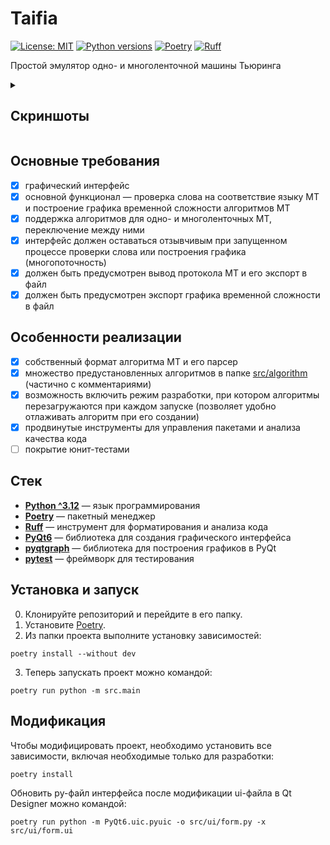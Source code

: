 # Taifia

[![License: MIT](https://img.shields.io/badge/License-MIT-yellow.svg)](https://opensource.org/licenses/MIT)
[![Python versions](https://img.shields.io/badge/python-^3.12-blue)](https://python.org/)
[![Poetry](https://img.shields.io/endpoint?url=https://python-poetry.org/badge/v0.json)](https://python-poetry.org/)
[![Ruff](https://img.shields.io/endpoint?url=https://raw.githubusercontent.com/astral-sh/ruff/main/assets/badge/v2.json)](https://github.com/astral-sh/ruff)

Простой эмулятор одно- и многоленточной машины Тьюринга

<details>
  <summary><h2>Скриншоты</h2></summary>
  <img src="https://github.com/user-attachments/assets/7929ffdd-2041-49fd-a10a-deb64c7371c1" width=30%>
  <img src="https://github.com/user-attachments/assets/b22d9a45-9be0-49dd-a93f-002382d749ca" width=30%>
  <br>
  <img src="https://github.com/user-attachments/assets/0f004a82-02ff-4b3f-9c55-b3da80a5559d" width=30%>
  <img src="https://github.com/user-attachments/assets/aabcb25b-e190-4dc4-a11a-994ce1c9e64f" width=30%>
  <br>
  <img src="https://github.com/user-attachments/assets/61c2aadc-9c80-41e6-8b67-799826a69f1e" width=30%>
</details>

## Основные требования

- [x] графический интерфейс
- [x] основной функционал — проверка слова на соответствие языку МТ и построение графика временной сложности алгоритмов
  МТ
- [x] поддержка алгоритмов для одно- и многоленточных МТ, переключение между ними
- [x] интерфейс должен оставаться отзывчивым при запущенном процессе проверки слова или построения графика
  (многопоточность)
- [x] должен быть предусмотрен вывод протокола МТ и его экспорт в файл
- [x] должен быть предусмотрен экспорт графика временной сложности в файл

## Особенности реализации

- [x] собственный формат алгоритма МТ и его парсер
- [x] множество предустановленных алгоритмов в папке [src/algorithm](./src/algorithm) (частично с комментариями)
- [x] возможность включить режим разработки, при котором алгоритмы перезагружаются при каждом запуске (позволяет удобно
  отлаживать алгоритм
  при его создании)
- [x] продвинутые инструменты для управления пакетами и анализа качества кода
- [ ] покрытие юнит-тестами

## Стек

- **[Python ^3.12](https://www.python.org/)** — язык программирования
- **[Poetry](https://python-poetry.org/)** — пакетный менеджер
- **[Ruff](https://astral.sh/ruff)** — инструмент для форматирования и анализа кода
- **[PyQt6](https://www.riverbankcomputing.com/software/pyqt/)** — библиотека для создания графического интерфейса
- **[pyqtgraph](https://www.pyqtgraph.org/)** — библиотека для построения графиков в PyQt
- **[pytest](https://docs.pytest.org/en/stable/)** — фреймворк для тестирования

## Установка и запуск

0. Клонируйте репозиторий и перейдите в его папку.
1. Установите [Poetry](https://python-poetry.org/).
2. Из папки проекта выполните установку зависимостей:

```shell
poetry install --without dev
```

3. Теперь запускать проект можно командой:

```shell
poetry run python -m src.main
```

## Модификация

Чтобы модифицировать проект, необходимо установить все зависимости, включая необходимые только для разработки:

```shell
poetry install
```

Обновить py-файл интерфейса после модификации ui-файла в Qt Designer можно командой:

```shell
poetry run python -m PyQt6.uic.pyuic -o src/ui/form.py -x src/ui/form.ui
```
